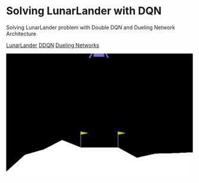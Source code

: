 # Solving LunarLander with DQN

Solving LunarLander problem with Double DQN and Dueling Network Architecture


[LunarLander](https://gym.openai.com/envs/LunarLander-v2/)
[DDQN](hhttps://arxiv.org/abs/1509.06461)
[Dueling Networks](https://arxiv.org/abs/1511.06581)


![](gym_animation.gif)
